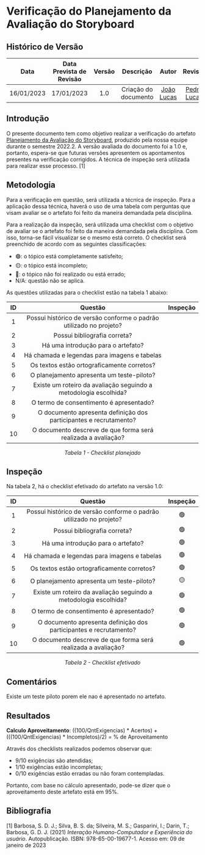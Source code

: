 # Verificação do Planejamento da Avaliação do Storyboard
## <a>Histórico de Versão</a>
|    Data    | Data Prevista de Revisão | Versão |      Descrição       |                   Autor                    |         Revisor          |
| :--------: | :----------------------: | :----: | :------------------: | :----------------------------------------: | :----------------------: |
| 16/01/2023 |        17/01/2023        |  1.0   | Criação do documento | [João Lucas](https://github.com/HacKairos) | [Pedro Lucas](https://github.com/PedroLSF) |

## <a>Introdução</a>
O presente documento tem como objetivo realizar a verificação do artefato [Planejamento da Avaliação do Storyboard](../../../../DesignAvaliacaoDesen/Nivel1/Storyboard/PlanejamentoAvStoryboard.md), produzido pela nossa equipe durante o semestre 2022.2. A versão avaliada do documento foi a 1.0 e, portanto, espera-se que futuras versões apresentem os apontamentos presentes na verificação corrigidos. A técnica de inspeção será utilizada para realizar esse processo. [1]

## <a>Metodologia</a>
Para a verificação em questão, será utilizada a técnica de inspeção. Para a aplicação dessa técnica, haverá o uso de uma tabela com perguntas que visam avaliar se o artefato foi feito da maneira demandada pela disciplina.

Para a realização da inspeção, será utilizada uma checklist com o objetivo de avaliar se o artefato foi feito da maneira demandada pela disciplina. Com isso, torna-se fácil visualizar se o mesmo está correto. O checklist será preenchido de acordo com as seguintes classificações:

* 🟢: o tópico está completamente satisfeito;
* 🟡: o tópico está incompleto;
* 🔴: o tópico não foi realizado ou está errado;
* N/A: questão não se aplica.

As questões utilizadas para o checklist estão na tabela 1 abaixo:

<center>

|  ID   |                              Questão                               | Inspeção |
| :---: | :----------------------------------------------------------------: | :------: |
|   1   | Possui histórico de versão conforme o padrão utilizado no projeto? |          |
|   2   |                    Possui bibliografia correta?                    |          |
|   3   |                 Há uma introdução para o artefato?                 |          |
|   4   |            Há chamada e legendas para imagens e tabelas            |          |
|   5   |             Os textos estão ortograficamente corretos?             |          |
|   6   |             O planejamento apresenta um teste-piloto?              |          |
|   7   |  Existe um roteiro da avaliação seguindo a metodologia escolhida?  |          |
|   8   |              O termo de consentimento é apresentado?               |          |
|   9   | O documento apresenta definição dos participantes e recrutamento?  |          |
|  10   |   O documento descreve de que forma será realizada a avaliação?    |          |

  
*Tabela 1 - Checklist planejado*

</center>

## <a>Inspeção</a>

Na tabela 2, há o checklist efetivado do artefato na versão 1.0:

<center>

|  ID   |                              Questão                               | Inspeção |
| :---: | :----------------------------------------------------------------: | :------: |
|   1   | Possui histórico de versão conforme o padrão utilizado no projeto? |     🟢     |
|   2   |                    Possui bibliografia correta?                    |     🟢     |
|   3   |                 Há uma introdução para o artefato?                 |      🟢    |
|   4   |            Há chamada e legendas para imagens e tabelas            |      🟢    |
|   5   |             Os textos estão ortograficamente corretos?             |     🟢     |
|   6   |             O planejamento apresenta um teste-piloto?              |      🟡    |
|   7   |  Existe um roteiro da avaliação seguindo a metodologia escolhida?  |     🟢     |
|   8   |              O termo de consentimento é apresentado?               |      🟢    |
|   9   | O documento apresenta definição dos participantes e recrutamento?  |      🟢    |
|  10   |   O documento descreve de que forma será realizada a avaliação?    |     🟢     |



  
*Tabela 2 - Checklist efetivado*

</center>

## <a>Comentários</a>
Existe um teste piloto porem ele nao é apresentado no artefato.

## <a>Resultados</a>
<a>**Calculo Aproveitamento**</a>: ((100/QntExigencias) * Acertos) + (((100/QntExigencias) * Incompletos)/2) = % de Aproveitamento

Através dos checklists realizados podemos observar que:

* 9/10 exigências são atendidas;
* 1/10 exigências estão incompletas;
* 0/10 exigências estão erradas ou não foram contempladas.

Portanto, com base no cálculo apresentado, pode-se dizer que o aproveitamento deste artefato está em 95%.

## <a>Bibliografia</a>

[1] Barbosa, S. D. J.; Silva, B. S. da; Silveira, M. S.; Gasparini, I.; Darin, T.; Barbosa, G. D. J. (2021) _Interação Humano-Computador e Experiência do usuário_. Autopublicação. ISBN: 978-65-00-19677-1. Acesso em: 09 de janeiro de 2023
